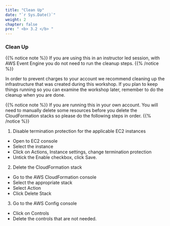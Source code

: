 ```yaml
---
title: "Clean Up"
date: "`r Sys.Date()`"
weight: 2
chapter: false
pre: " <b> 3.2 </b> "
---
```


### Clean Up

{{% notice note  %}}
If you are using this in an instructor led session, with AWS Event Engine you do not need to run the cleanup steps.
{{% /notice %}}

In order to prevent charges to your account we recommend cleaning up the infrastructure that was created during this workshop. If you plan to keep things running so you can
examine the workshop later, remember to do the cleanup when you are done.

{{% notice note  %}}
If you are running this in your own account. You will need to manually delete some resources before you delete the CloudFormation stacks so please do the following steps in order.
{{% /notice %}}

1. Disable termination protection for the applicable EC2 instances

- Open to EC2 console
- Select the instance
- Click on Actions, Instance settings, change termination protection
- Untick the Enable checkbox, click Save.

2. Delete the CloudFormation stack

- Go to the AWS CloudFormation console
- Select the appropriate stack
- Select Action
- Click Delete Stack

3. Go to the AWS Config console

- Click on Controls
- Delete the controls that are not needed.
